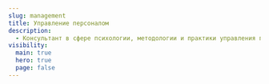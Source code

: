 ```yaml
---
slug: management
title: Управление персоналом
description:
  - Консультант в сфере психологии, методологии и практики управления персоналом.
visibility:
  main: true
  hero: true
  page: false
---
```

